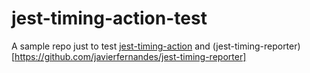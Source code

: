 # jest-timing-action-test

A sample repo just to test [jest-timing-action](https://github.com/javierfernandes/jest-timing-action-test)
and (jest-timing-reporter)[https://github.com/javierfernandes/jest-timing-reporter]

